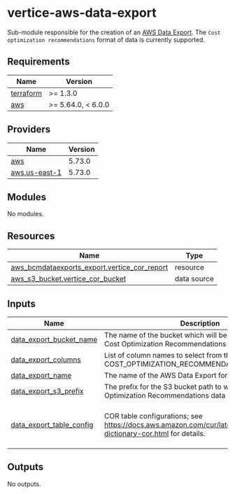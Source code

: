 # vertice-aws-data-export

Sub-module responsible for the creation of an [AWS Data Export](https://docs.aws.amazon.com/cur/latest/userguide/what-is-data-exports.html). The `Cost optimization recommendations` format of data is currently supported.

<!-- BEGIN_TF_DOCS -->
## Requirements

| Name | Version |
|------|---------|
| <a name="requirement_terraform"></a> [terraform](#requirement\_terraform) | >= 1.3.0 |
| <a name="requirement_aws"></a> [aws](#requirement\_aws) | >= 5.64.0, < 6.0.0 |

## Providers

| Name | Version  |
|------|----------|
| <a name="provider_aws"></a> [aws](#provider\_aws) | 5.73.0 |
| <a name="provider_aws.us-east-1"></a> [aws.us-east-1](#provider\_aws.us-east-1) | 5.73.0 |

## Modules

No modules.

## Resources

| Name | Type |
|------|------|
| [aws_bcmdataexports_export.vertice_cor_report](https://registry.terraform.io/providers/hashicorp/aws/latest/docs/resources/bcmdataexports_export) | resource |
| [aws_s3_bucket.vertice_cor_bucket](https://registry.terraform.io/providers/hashicorp/aws/latest/docs/data-sources/s3_bucket) | data source |

## Inputs

| Name | Description | Type | Default | Required |
|------|-------------|------|---------|:--------:|
| <a name="input_data_export_bucket_name"></a> [data\_export\_bucket\_name](#input\_data\_export\_bucket\_name) | The name of the bucket which will be used to store the Cost Optimization Recommendations data for Vertice. | `string` | n/a | yes |
| <a name="input_data_export_columns"></a> [data\_export\_columns](#input\_data\_export\_columns) | List of column names to select from the COST\_OPTIMIZATION\_RECOMMENDATIONS table. | `list(string)` | `[]` | no |
| <a name="input_data_export_name"></a> [data\_export\_name](#input\_data\_export\_name) | The name of the AWS Data Export for Vertice. | `string` | `"vertice-cor-report"` | no |
| <a name="input_data_export_s3_prefix"></a> [data\_export\_s3\_prefix](#input\_data\_export\_s3\_prefix) | The prefix for the S3 bucket path to where the Cost Optimization Recommendations data will be saved. | `string` | n/a | yes |
| <a name="input_data_export_table_config"></a> [data\_export\_table\_config](#input\_data\_export\_table\_config) | COR table configurations; see https://docs.aws.amazon.com/cur/latest/userguide/table-dictionary-cor.html for details. | <pre>object({<br>    INCLUDE_ALL_RECOMMENDATIONS = string<br>    FILTER                      = string<br>  })</pre> | <pre>{<br>  "FILTER": "{}",<br>  "INCLUDE_ALL_RECOMMENDATIONS": "TRUE"<br>}</pre> | no |

## Outputs

No outputs.
<!-- END_TF_DOCS -->

